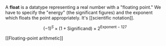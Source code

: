 A **float** is a datatype representing a real number with a "floating point." We have to specify the "energy" (the significant figures) and the exponent which floats the point appropriately. It's [[scientific notation]].


$$
(-1)^S \times (1 + \mathsf{Significand}) \times 2^{\mathsf{Exponent} - 127}
$$

[[Floating-point arithmetic]]